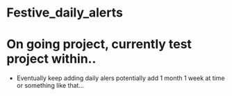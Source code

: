 # Festive_daily_alerts
 
# On going project, currently test project within..
- Eventually keep adding daily alers potentially add 1 month 1 week  at time or something like that...